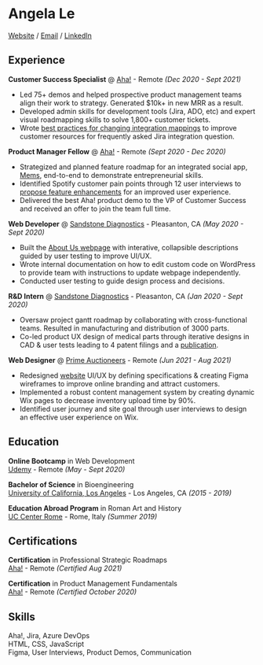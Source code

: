 # Angela Le
[Website](https://angela97le.wixsite.com/website-2) / [Email](angela97le@g.ucla.edu) / [LinkedIn](https://www.linkedin.com/in/lenangela/)  

## Experience

**Customer Success Specialist** @ [Aha!](https://www.aha.io/) - Remote _(Dec 2020 - Sept 2021)_
- Led 75+ demos and helped prospective product management teams align their work to strategy. Generated $10k+ in new MRR as a result.
- Developed admin skills for development tools (Jira, ADO, etc) and expert visual roadmapping skills to solve 1,800+ customer tickets.
- Wrote [best practices for changing integration mappings](https://www.aha.io/support/roadmaps/integrations/jira/recommended-jira-mappings#best-practices-for-changing-your-integration-mappings) to improve customer resources for frequently asked Jira integration question.  

**Product Manager Fellow** @ [Aha!](https://www.aha.io/) - Remote _(Sept 2020 - Dec 2020)_
- Strategized and planned feature roadmap for an integrated social app, [Mems](https://drive.google.com/drive/folders/1DQSa9Gn9SYqBIbbShddLc_Z5UDMTkQAd?usp=sharing), end-to-end to demonstrate entrepreneurial skills.
- Identified Spotify customer pain points through 12 user interviews to [propose feature enhancements](https://docs.google.com/presentation/d/13xkjX__XCZCXjCZz0Q_54ZLDU7U1wOzXuY6D-YaLjAA/edit?usp=sharing) for an improved user experience.
- Delivered the best Aha! product demo to the VP of Customer Success and received an offer to join the team full time.  

**Web Developer** @ [Sandstone Diagnostics](https://sandstonedx.com/) - Pleasanton, CA _(May 2020 - Sept 2020)_
- Built the [About Us webpage](https://angela97le.wixsite.com/website-2/case-study-2) with interative, collapsible descriptions guided by user testing to improve UI/UX.
- Wrote internal documentation on how to edit custom code on WordPress to provide team with instructions to update webpage independently.
- Conducted user testing to guide design process and decisions.

**R&D Intern** @ [Sandstone Diagnostics](https://sandstonedx.com/) - Pleasanton, CA _(Jan 2020 - Sept 2020)_
- Oversaw project gantt roadmap by collaborating with cross-functional teams. Resulted in manufacturing and distribution of 3000 parts.
- Co-led product UX design of medical parts through iterative designs in CAD & user tests leading to 4 patent filings and a [publication](https://www.mdpi.com/2075-4418/11/6/1019).  

**Web Designer** @ [Prime Auctioneers](https://www.primeauction88.com/) - Remote _(Jun 2021 - Aug 2021)_
- Redesigned [website](https://angela97le.wixsite.com/website-2/copy-of-interactive-webpage-design) UI/UX by defining specifications & creating Figma wireframes to improve online branding and attract customers.
- Implemented a robust content management system by creating dynamic Wix pages to decrease inventory upload time by 90%.
- Identified user journey and site goal through user interviews to design an effective user experience on Wix.  

## Education

**Online Bootcamp** in Web Development  
[Udemy](https://www.udemy.com/course/the-complete-web-development-bootcamp/) - Remote _(May - Sept 2020)_

**Bachelor of Science** in Bioengineering  
[University of California, Los Angeles](https://www.ucla.edu/) - Los Angeles, CA _(2015 - 2019)_

**Education Abroad Program** in Roman Art and History  
[UC Center Rome](https://uceap.universityofcalifornia.edu/taxonomy/term/390) - Rome, Italy _(Summer 2019)_  

## Certifications

**Certification** in Professional Strategic Roadmaps  
[Aha!](https://www.aha.io/) - Remote _(Certified Aug 2021)_

**Certification** in Product Management Fundamentals  
[Aha!](https://www.aha.io/) - Remote _(Certified October 2020)_  

## Skills
Aha!, Jira, Azure DevOps  
HTML, CSS, JavaScript  
Figma, User Interviews, Product Demos, Communication
